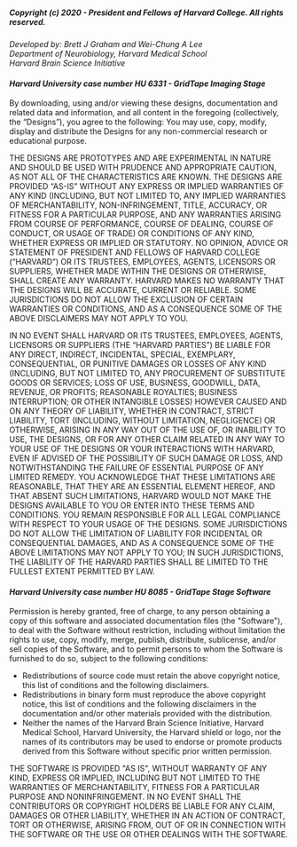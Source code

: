 ##### *Copyright (c) 2020 - President and Fellows of Harvard College. All rights reserved.*
 
*Developed by:  Brett J Graham and Wei-Chung A Lee<br>
Department of Neurobiology, Harvard Medical School<br>
Harvard Brain Science Initiative*<br>

#### *Harvard University case number HU 6331 - GridTape Imaging Stage*
 
By downloading, using and/or viewing these designs, documentation and related data and information, and all content in the foregoing (collectively, the “Designs”), you agree to the following:
You may use, copy, modify, display and distribute the Designs for any non-commercial research or educational purpose.
 
THE DESIGNS ARE PROTOTYPES AND ARE EXPERIMENTAL IN NATURE AND SHOULD BE USED WITH PRUDENCE AND APPROPRIATE CAUTION, AS NOT ALL OF THE CHARACTERISTICS ARE KNOWN. THE DESIGNS ARE PROVIDED “AS-IS” WITHOUT ANY EXPRESS OR IMPLIED WARRANTIES OF ANY KIND (INCLUDING, BUT NOT LIMITED TO, ANY IMPLIED WARRANTIES OF MERCHANTABILITY, NON-INFRINGEMENT, TITLE, ACCURACY, OR FITNESS FOR A PARTICULAR PURPOSE, AND ANY WARRANTIES ARISING FROM COURSE OF PERFORMANCE, COURSE OF DEALING, COURSE OF CONDUCT, OR USAGE OF TRADE) OR CONDITIONS OF ANY KIND, WHETHER EXPRESS OR IMPLIED OR STATUTORY. NO OPINION, ADVICE OR STATEMENT OF PRESIDENT AND FELLOWS OF HARVARD COLLEGE (“HARVARD”) OR ITS TRUSTEES, EMPLOYEES, AGENTS, LICENSORS OR SUPPLIERS, WHETHER MADE WITHIN THE DESIGNS OR OTHERWISE, SHALL CREATE ANY WARRANTY. HARVARD MAKES NO WARRANTY THAT THE DESIGNS WILL BE ACCURATE, CURRENT OR RELIABLE. SOME JURISDICTIONS DO NOT ALLOW THE EXCLUSION OF CERTAIN WARRANTIES OR CONDITIONS, AND AS A CONSEQUENCE SOME OF THE ABOVE DISCLAIMERS MAY NOT APPLY TO YOU.
 
IN NO EVENT SHALL HARVARD  OR ITS TRUSTEES, EMPLOYEES, AGENTS, LICENSORS OR SUPPLIERS (THE “HARVARD PARTIES”) BE LIABLE FOR ANY DIRECT, INDIRECT, INCIDENTAL, SPECIAL, EXEMPLARY, CONSEQUENTIAL, OR PUNITIVE DAMAGES OR LOSSES OF ANY KIND (INCLUDING, BUT NOT LIMITED TO, ANY PROCUREMENT OF SUBSTITUTE GOODS OR SERVICES; LOSS OF USE, BUSINESS, GOODWILL, DATA, REVENUE, OR PROFITS; REASONABLE ROYALTIES; BUSINESS INTERRUPTION; OR OTHER INTANGIBLE LOSSES) HOWEVER CAUSED AND ON ANY THEORY OF LIABILITY, WHETHER IN CONTRACT, STRICT LIABILITY, TORT (INCLUDING, WITHOUT LIMITATION, NEGLIGENCE) OR OTHERWISE, ARISING IN ANY WAY OUT OF THE USE OF, OR INABILITY TO USE, THE DESIGNS, OR FOR ANY OTHER CLAIM RELATED IN ANY WAY TO YOUR USE OF THE DESIGNS OR YOUR INTERACTIONS WITH HARVARD, EVEN IF ADVISED OF THE POSSIBILITY OF SUCH DAMAGE OR LOSS, AND NOTWITHSTANDING THE FAILURE OF ESSENTIAL PURPOSE OF ANY LIMITED REMEDY. YOU ACKNOWLEDGE THAT THESE LIMITATIONS ARE REASONABLE, THAT THEY ARE AN ESSENTIAL ELEMENT HEREOF, AND THAT ABSENT SUCH LIMITATIONS, HARVARD WOULD NOT MAKE THE DESIGNS AVAILABLE TO YOU OR ENTER INTO THESE TERMS AND CONDITIONS. YOU REMAIN RESPONSIBLE FOR ALL LEGAL COMPLIANCE WITH RESPECT TO YOUR USAGE OF THE DESIGNS. SOME JURISDICTIONS DO NOT ALLOW THE LIMITATION OF LIABILITY FOR INCIDENTAL OR CONSEQUENTIAL DAMAGES, AND AS A CONSEQUENCE SOME OF THE ABOVE LIMITATIONS MAY NOT APPLY TO YOU; IN SUCH JURISDICTIONS, THE LIABILITY OF THE HARVARD PARTIES SHALL BE LIMITED TO THE FULLEST EXTENT PERMITTED BY LAW.<br>

#### *Harvard University case number HU 8085 - GridTape Stage Software*
 
Permission is hereby granted, free of charge, to any person obtaining a copy of this software and associated documentation files (the "Software"), to deal with the Software without restriction, including without limitation the rights to use, copy, modify, merge, publish, distribute, sublicense, and/or sell copies of the Software, and to permit persons to whom the Software is furnished to do so, subject to the following conditions:
* Redistributions of source code must retain the above copyright notice, this list of conditions and the following disclaimers.
* Redistributions in binary form must reproduce the above copyright notice, this list of conditions and the following disclaimers in the documentation and/or other materials provided with the distribution.
* Neither the names of the Harvard Brain Science Initiative, Harvard Medical School, Harvard University, the Harvard shield or logo, nor the names of its contributors may be used to endorse or promote products derived from this Software without specific prior written permission.
 
THE SOFTWARE IS PROVIDED "AS IS", WITHOUT WARRANTY OF ANY KIND, EXPRESS OR IMPLIED, INCLUDING BUT NOT LIMITED TO THE WARRANTIES OF MERCHANTABILITY, FITNESS FOR A PARTICULAR PURPOSE AND NONINFRINGEMENT. IN NO EVENT SHALL THE CONTRIBUTORS OR COPYRIGHT HOLDERS BE LIABLE FOR ANY CLAIM, DAMAGES OR OTHER LIABILITY, WHETHER IN AN ACTION OF CONTRACT, TORT OR OTHERWISE, ARISING FROM, OUT OF OR IN CONNECTION WITH THE SOFTWARE OR THE USE OR OTHER DEALINGS WITH THE SOFTWARE.
